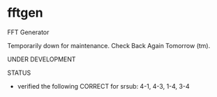 fftgen
======

FFT Generator

Temporarily down for maintenance.  Check Back Again Tomorrow (tm).

UNDER DEVELOPMENT

STATUS
- verified the following CORRECT for srsub: 4-1, 4-3, 1-4, 3-4

